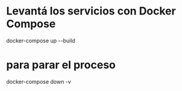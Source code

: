 # Levantá los servicios con Docker Compose
docker-compose up --build

# para parar el proceso
docker-compose down -v